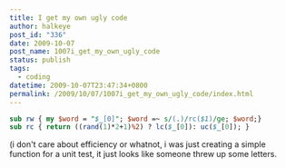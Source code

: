 ```yaml
---
title: I get my own ugly code
author: halkeye
post_id: "336"
date: 2009-10-07
post_name: 1007i_get_my_own_ugly_code
status: publish
tags:
  - coding
datetime: 2009-10-07T23:47:34+0800
permalink: /2009/10/07/1007i_get_my_own_ugly_code/index.html
---
```


```perl
sub rw { my $word = "$_[0]"; $word =~ s/(.)/rc($1)/ge; $word;}
sub rc { return ((rand(1)*2+1)%2) ? lc($_[0]): uc($_[0]); }
```

(i don't care about efficiency or whatnot, i was just creating a simple function for a unit test, it just looks like someone threw up some letters.
